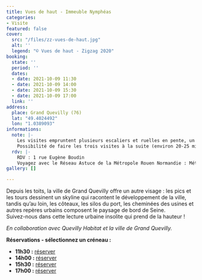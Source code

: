 ```yaml
---
title: Vues de haut - Immeuble Nymphéas
categories:
- Visite
featured: false
cover:
  src: "/files/zz-vues-de-haut.jpg"
  alt: ''
  legend: "© Vues de haut - Zigzag 2020"
booking:
  state: ''
  period: ''
  dates:
  - date: 2021-10-09 11:30
  - date: 2021-10-09 14:00
  - date: 2021-10-09 15:30
  - date: 2021-10-09 17:00
  link: ''
address:
  place: Grand Quevilly (76)
  lat: "49.4024492"
  lon: "1.0389093"
informations:
  note: |-
    Les visites empruntent plusieurs escaliers et ruelles en pente, un minimum de forme physique est demandé. Durée 30 à 40 minutes par visite.
    Possibilité de faire les trois visites à la suite (environ 20-25 minutes de marches entre chaque site).
  rdv: |-
    RDV : 1 rue Eugène Boudin
    Voyagez avec le Réseau Astuce de la Métropole Rouen Normandie : Métro – arrêt Paul Cézanne
gallery: []

---
```

Depuis les toits, la ville de Grand Quevilly offre un autre visage : les pics et les tours dessinent un skyline qui racontent le développement de la ville, tandis qu’au loin, les côteaux, les silos du port, les cheminées des usines et autres repères urbains composent le paysage de bord de Seine.  
Suivez-nous dans cette lecture urbaine insolite qui prend de la hauteur !

_En collaboration avec Quevilly Habitat et la ville de Grand Quevilly._

**Réservations - sélectionnez un créneau :**

* **11h30 :** [réserver](https://www.helloasso.com/associations/maison-de-l-architecture-de-normandie-le-forum/evenements/vues-de-haut-immeuble-nympheas-11h30)
* **14h00 :** [réserver](https://www.helloasso.com/associations/maison-de-l-architecture-de-normandie-le-forum/evenements/vues-de-haut-immeuble-nympheas-14h)
* **15h30 :** [réserver](https://www.helloasso.com/associations/maison-de-l-architecture-de-normandie-le-forum/evenements/vues-de-haut-immeuble-nympheas-15h30)
* **17h00 :** [réserver](https://www.helloasso.com/associations/maison-de-l-architecture-de-normandie-le-forum/evenements/vues-de-haut-immeuble-nympheas-17h)